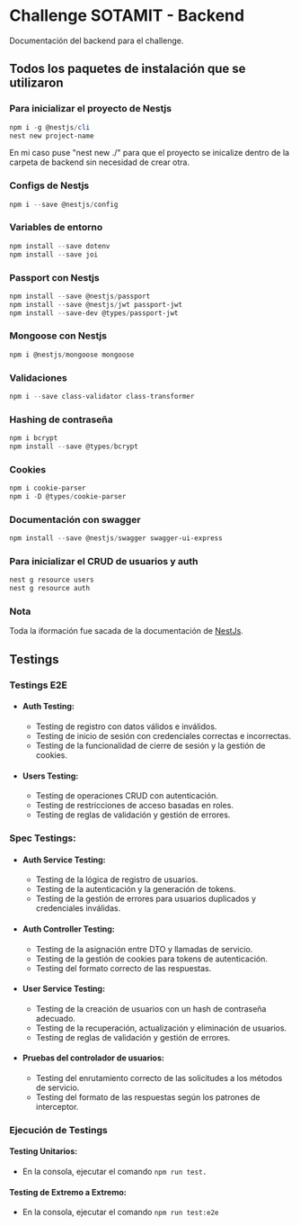 # Challenge SOTAMIT - Backend
Documentación del backend para el challenge.

## Todos los paquetes de instalación que se utilizaron

### Para inicializar el proyecto de Nestjs
```Powershell
npm i -g @nestjs/cli
nest new project-name
```
En mi caso puse "nest new ./" para que el proyecto se inicalize dentro de la carpeta de backend sin necesidad de crear otra.

### Configs de Nestjs
```Powershell
npm i --save @nestjs/config
```
### Variables de entorno
```Powershell
npm install --save dotenv
npm install --save joi
```

### Passport con Nestjs
```Powershell
npm install --save @nestjs/passport
npm install --save @nestjs/jwt passport-jwt
npm install --save-dev @types/passport-jwt
```

### Mongoose con Nestjs
```Powershell
npm i @nestjs/mongoose mongoose
```

### Validaciones
```Powershell
npm i --save class-validator class-transformer
```

### Hashing de contraseña
```Powershell
npm i bcrypt
npm install --save @types/bcrypt
```

### Cookies
```Powershell
npm i cookie-parser
npm i -D @types/cookie-parser
```

### Documentación con swagger
```Powershell
npm install --save @nestjs/swagger swagger-ui-express
```

### Para inicializar el CRUD de usuarios y auth
```Powershell
nest g resource users
nest g resource auth
```

### Nota
Toda la iformación fue sacada de la documentación de [NestJs](https://docs.nestjs.com/).

## Testings

### Testings E2E

* #### Auth Testing:
  + Testing de registro con datos válidos e inválidos.
  + Testing de inicio de sesión con credenciales correctas e incorrectas.
  + Testing de la funcionalidad de cierre de sesión y la gestión de cookies.

* #### Users Testing:
  + Testing de operaciones CRUD con autenticación.
  + Testing de restricciones de acceso basadas en roles.
  + Testing de reglas de validación y gestión de errores.

### Spec Testings:

* #### Auth Service Testing:
  + Testing de la lógica de registro de usuarios.
  + Testing de la autenticación y la generación de tokens.
  + Testing de la gestión de errores para usuarios duplicados y credenciales inválidas.

* #### Auth Controller Testing:
  + Testing de la asignación entre DTO y llamadas de servicio.
  + Testing de la gestión de cookies para tokens de autenticación.
  + Testing del formato correcto de las respuestas.

* #### User Service Testing:
  + Testing de la creación de usuarios con un hash de contraseña adecuado.
  + Testing de la recuperación, actualización y eliminación de usuarios.
  + Testing de reglas de validación y gestión de errores.

* #### Pruebas del controlador de usuarios:
  + Testing del enrutamiento correcto de las solicitudes a los métodos de servicio.
  + Testing del formato de las respuestas según los patrones de interceptor.

### Ejecución de Testings

#### Testing Unitarios:
  + En la consola, ejecutar el comando ```npm run test.```

#### Testing de Extremo a Extremo:
  + En la consola, ejecutar el comando ```npm run test:e2e```